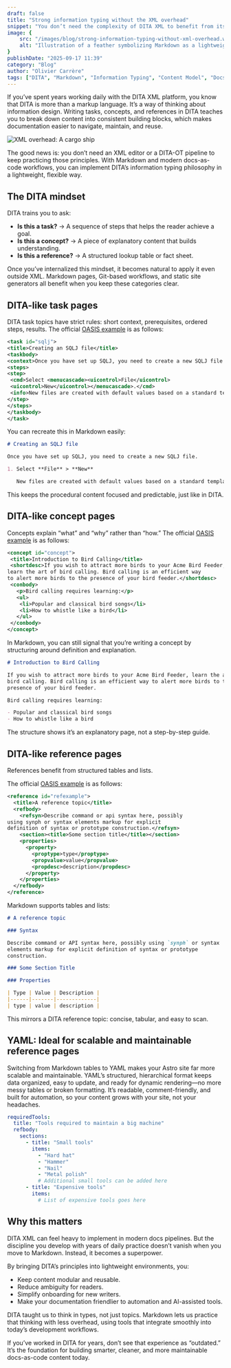 ```yaml
---
draft: false
title: "Strong information typing without the XML overhead"
snippet: "You don’t need the complexity of DITA XML to benefit from its discipline. With Markdown and modern docs-as-code workflows, technical writers can apply strong information typing—tasks, concepts, and references—using lightweight, open tools."
image: {
    src: "/images/blog/strong-information-typing-without-xml-overhead.webp",
    alt: "Illustration of a feather symbolizing Markdown as a lightweight alternative to DITA XML"
}
publishDate: "2025-09-17 11:39"
category: "Blog"
author: "Olivier Carrère"
tags: ["DITA", "Markdown", "Information Typing", "Content Model", "Docs-as-Code"]
---
```


If you’ve spent years working daily with the DITA XML platform, you know that DITA is more than a markup language. It’s a way of thinking about information design. Writing tasks, concepts, and references in DITA teaches you to break down content into consistent building blocks, which makes documentation easier to navigate, maintain, and reuse.

![XML overhead: A cargo ship](/images/blog/strong-information-typing-without-xml-overhead-large.webp)


The good news is: you don’t need an XML editor or a DITA-OT pipeline to keep practicing those principles. With Markdown and modern docs-as-code workflows, you can implement DITA’s information typing philosophy in a lightweight, flexible way.

## The DITA mindset

DITA trains you to ask:

* **Is this a task?** → A sequence of steps that helps the reader achieve a goal.
* **Is this a concept?** → A piece of explanatory content that builds understanding.
* **Is this a reference?** → A structured lookup table or fact sheet.

Once you’ve internalized this mindset, it becomes natural to apply it even outside XML. Markdown pages, Git-based workflows, and static site generators all benefit when you keep these categories clear.

## DITA-like task pages

DITA task topics have strict rules: short context, prerequisites, ordered steps, results. The official [OASIS example](https://docs.oasis-open.org/dita/v1.2/os/spec/langref/step.html) is as follows:

```xml
<task id="sqlj">
<title>Creating an SQLJ file</title>
<taskbody>
<context>Once you have set up SQLJ, you need to create a new SQLJ file.</context>
<steps>
<step>
 <cmd>Select <menucascade><uicontrol>File</uicontrol>
 <uicontrol>New</uicontrol></menucascade>.</cmd>
 <info>New files are created with default values based on a standard template.</info>
</step>
</steps>
</taskbody>
</task>
```

You can recreate this in Markdown easily:

```markdown
# Creating an SQLJ file

Once you have set up SQLJ, you need to create a new SQLJ file.

1. Select **File** > **New**

   New files are created with default values based on a standard template.
```

This keeps the procedural content focused and predictable, just like in DITA.

## DITA-like concept pages

Concepts explain “what” and “why” rather than “how.” The official [OASIS example](https://docs.oasis-open.org/dita/v1.2/os/spec/langref/concept.html) is as follows:

```xml
<concept id="concept">
 <title>Introduction to Bird Calling</title>
 <shortdesc>If you wish to attract more birds to your Acme Bird Feeder,
learn the art of bird calling. Bird calling is an efficient way
to alert more birds to the presence of your bird feeder.</shortdesc>
 <conbody>
   <p>Bird calling requires learning:</p>
   <ul>
    <li>Popular and classical bird songs</li>
    <li>How to whistle like a bird</li>
   </ul>
 </conbody>
</concept>
```

In Markdown, you can still signal that you’re writing a concept by structuring around definition and explanation.

```markdown
# Introduction to Bird Calling

If you wish to attract more birds to your Acme Bird Feeder, learn the art of
bird calling. Bird calling is an efficient way to alert more birds to the
presence of your bird feeder.

Bird calling requires learning:

- Popular and classical bird songs
- How to whistle like a bird
```

The structure shows it’s an explanatory page, not a step-by-step guide.

## DITA-like reference pages

References benefit from structured tables and lists.

The official [OASIS example](https://docs.oasis-open.org/dita/v1.2/os/spec/langref/concept.html) is as follows:

```xml
<reference id="refexample">
  <title>A reference topic</title>
  <refbody>
    <refsyn>Describe command or api syntax here, possibly
using synph or syntax elements markup for explicit 
definition of syntax or prototype construction.</refsyn>
    <section><title>Some section title</title></section>
    <properties>
      <property>
        <proptype>type</proptype>
        <propvalue>value</propvalue>
        <propdesc>description</propdesc>
      </property>
    </properties>
  </refbody>
</reference>
```

Markdown supports tables and lists:

```markdown
# A reference topic

### Syntax

Describe command or API syntax here, possibly using `synph` or syntax
elements markup for explicit definition of syntax or prototype
construction.

### Some Section Title

### Properties

| Type | Value | Description |
|------|-------|-------------|
| type | value | description |
```

This mirrors a DITA reference topic: concise, tabular, and easy to scan.

## YAML: Ideal for scalable and maintainable reference pages

Switching from Markdown tables to YAML makes your Astro site far more scalable and maintainable. YAML’s structured, hierarchical format keeps data organized, easy to update, and ready for dynamic rendering—no more messy tables or broken formatting. It’s readable, comment-friendly, and built for automation, so your content grows with your site, not your headaches.

```yml
requiredTools:
  title: "Tools required to maintain a big machine"
  refbody:
    sections:
      - title: "Small tools"
        items:
          - "Hard hat"
          - "Hammer"
          - "Nail"
          - "Metal polish"
          # Additional small tools can be added here
      - title: "Expensive tools"
        items:
          # List of expensive tools goes here
```

## Why this matters

DITA XML can feel heavy to implement in modern docs pipelines. But the discipline you develop with years of daily practice doesn’t vanish when you move to Markdown. Instead, it becomes a superpower.

By bringing DITA’s principles into lightweight environments, you:

* Keep content modular and reusable.
* Reduce ambiguity for readers.
* Simplify onboarding for new writers.
* Make your documentation friendlier to automation and AI-assisted tools.

DITA taught us to think in types, not just topics. Markdown lets us practice that thinking with less overhead, using tools that integrate smoothly into today’s development workflows.

If you’ve worked in DITA for years, don’t see that experience as “outdated.” It’s the foundation for building smarter, cleaner, and more maintainable docs-as-code content today.

